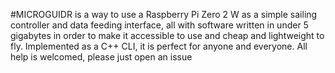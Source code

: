 #MICROGUIDR is a way to use a Raspberry Pi Zero 2 W as a simple sailing controller and data feeding interface, all with software written in under 5 gigabytes in order to make it accessible to use and cheap and lightweight to fly. Implemented as a C++ CLI, it is perfect for anyone and everyone. All help is welcomed, please just open an issue
